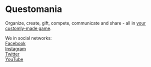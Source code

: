 # Questomania
Organize, create, gift, compete, communicate and share - all in [your customly-made game](https://quests.city).  

We in social networks:  
[Facebook](https://www.facebook.com/quests.city/)  
[Instagram](https://www.instagram.com/questscity/)  
[Twitter](https://twitter.com/QuestsCity)  
[YouTube](https://www.youtube.com/channel/UCekg9OrCBfhiprJhGFl0ALQ)  
